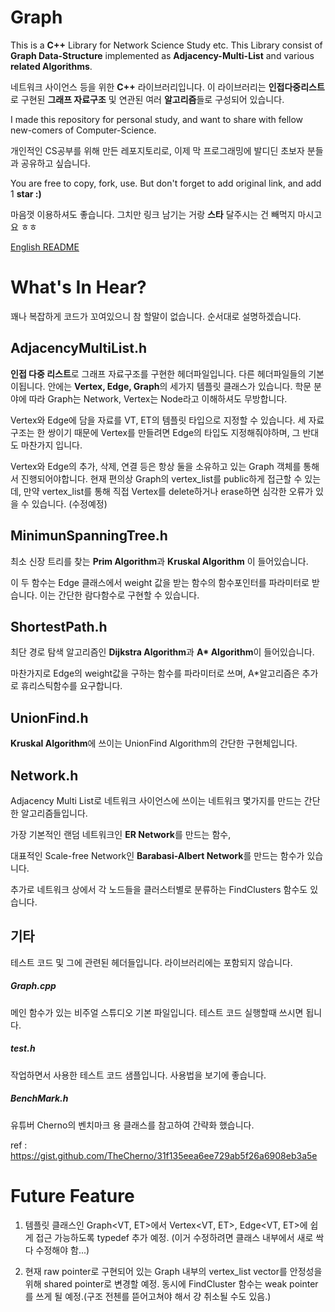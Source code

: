 # Graph

This is a **C++** Library for Network Science Study etc.
This Library consist of **Graph Data-Structure** implemented as **Adjacency-Multi-List**
and various **related Algorithms**.

네트워크 사이언스 등을 위한 **C++** 라이브러리입니다.
이 라이브러리는 **인접다중리스트**로 구현된 **그래프 자료구조** 및 연관된 여러 **알고리즘**들로 구성되어 있습니다.

I made this repository for personal study, and want to share with fellow new-comers of Computer-Science.

개인적인 CS공부를 위해 만든 레포지토리로, 이제 막 프로그래밍에 발디딘 초보자 분들과 공유하고 싶습니다.

You are free to copy, fork, use. But don't forget to add original link, and add 1 **star :)**

마음껏 이용하셔도 좋습니다. 그치만 링크 남기는 거랑 **스타** 달주시는 건 빼먹지 마시고요 ㅎㅎ

[English README](README_english.md)

# What's In Hear?


꽤나 복잡하게 코드가 꼬여있으니 참 할말이 없습니다. 순서대로 설명하겠습니다.

## AdjacencyMultiList.h

**인접 다중 리스트**로 그래프 자료구조를 구현한 헤더파일입니다. 다른 헤더파일들의 기본이됩니다.
안에는 **Vertex, Edge, Graph**의 세가지 템플릿 클래스가 있습니다.
학문 분야에 따라 Graph는 Network, Vertex는 Node라고 이해하셔도 무방합니다.

Vertex와 Edge에 담을 자료를 VT, ET의 템플릿 타입으로 지정할 수 있습니다.
세 자료구조는 한 쌍이기 때문에 Vertex를 만들려면 Edge의 타입도 지정해줘야하며, 그 반대도 마찬가지 입니다.

Vertex와 Edge의 추가, 삭제, 연결 등은 항상 둘을 소유하고 있는 Graph 객체를 통해서 진행되어야합니다.
현재 편의상 Graph의 vertex_list를 public하게 접근할 수 있는데, 만약 vertex_list를 통해 직접 Vertex를 delete하거나 erase하면 심각한 오류가 있을 수 있습니다. (수정예정)

## MinimunSpanningTree.h

최소 신장 트리를 찾는 **Prim Algorithm**과 **Kruskal Algorithm** 이 들어있습니다.

이 두 함수는 Edge 클래스에서 weight 값을 받는 함수의 함수포인터를 파라미터로 받습니다.
이는 간단한 람다함수로 구현할 수 있습니다.


## ShortestPath.h

최단 경로 탐색 알고리즘인 **Dijkstra Algorithm**과 **A\* Algorithm**이 들어있습니다.

마찬가지로 Edge의 weight값을 구하는 함수를 파라미터로 쓰며, A\*알고리즘은 추가로 휴리스틱함수를 요구합니다.

## UnionFind.h

**Kruskal Algorithm**에 쓰이는 UnionFind Algorithm의 간단한 구현체입니다.

## Network.h

Adjacency Multi List로 네트워크 사이언스에 쓰이는 네트워크 몇가지를 만드는 간단한 알고리즘들입니다.

가장 기본적인 랜덤 네트워크인 **ER Network**를 만드는 함수,

대표적인 Scale-free Network인 **Barabasi-Albert Network**를 만드는 함수가 있습니다.

추가로 네트워크 상에서 각 노드들을 클러스터별로 분류하는 FindClusters 함수도 있습니다.

## 기타

테스트 코드 및 그에 관련된 헤더들입니다. 라이브러리에는 포함되지 않습니다.

##### Graph.cpp
메인 함수가 있는 비주얼 스튜디오 기본 파일입니다. 테스트 코드 실행할때 쓰시면 됩니다.

##### test.h
작업하면서 사용한 테스트 코드 샘플입니다. 사용법을 보기에 좋습니다.

##### BenchMark.h
유튜버 Cherno의 벤치마크 용 클래스를 참고하여 간략화 했습니다.

ref : https://gist.github.com/TheCherno/31f135eea6ee729ab5f26a6908eb3a5e

# Future Feature

1. 템플릿 클래스인 Graph<VT, ET>에서 Vertex<VT, ET>, Edge<VT, ET>에 쉽게 접근 가능하도록 typedef 추가 예정.
(이거 수정하려면 클래스 내부에서 새로 싹다 수정해야 함...)

2. 현재 raw pointer로 구현되어 있는 Graph 내부의 vertex_list vector를 안정성을 위해 shared pointer로 변경할 예정.
   동시에 FindCluster 함수는 weak pointer를 쓰게 될 예정.(구조 전첸를 뜯어고쳐야 해서 걍 취소될 수도 있음.)